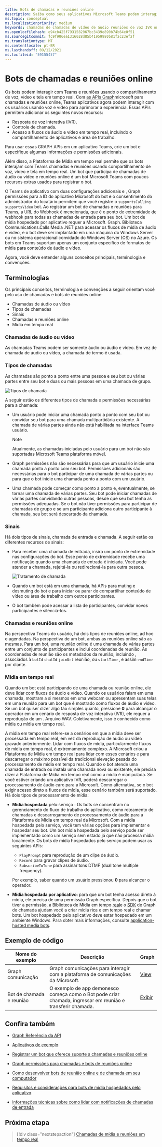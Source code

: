 ```yaml
---
title: Bots de chamadas e reuniões online
description: Saiba como seus aplicativos Microsoft Teams podem interagir com usuários usando voz e vídeo usando APIs do Microsoft Graph para chamadas e reuniões online.
ms.topic: conceptual
ms.localizationpriority: medium
keywords: chamadas de chamadas de vídeo de áudio reuniões de voz IVR online
ms.openlocfilehash: e94cb425f7931582067bc3439e890b74b64e0f51
ms.sourcegitcommit: fc9f906ea1316028d85b41959980b81f2c23ef2f
ms.translationtype: MT
ms.contentlocale: pt-BR
ms.lasthandoff: 09/12/2021
ms.locfileid: "59155457"
---
```

# <a name="calls-and-online-meetings-bots"></a>Bots de chamadas e reuniões online

Os bots podem interagir com Teams e reuniões usando o compartilhamento de voz, vídeo e tela em tempo real. Com [as APIs Graph](/graph/api/resources/communications-api-overview?view=graph-rest-beta&preserve-view=true)microsoft para chamadas e reuniões online, Teams aplicativos agora podem interagir com os usuários usando voz e vídeo para aprimorar a experiência. Essas APIs permitem adicionar os seguintes novos recursos:

* Resposta de voz interativa (IVR).
* Controle de chamada.
* Acesso a fluxos de áudio e vídeo em tempo real, incluindo o compartilhamento de aplicativos e área de trabalho.

Para usar essas GRAPH APIs em um aplicativo Teams, crie um bot e especifique algumas informações e permissões adicionais.

Além disso, a Plataforma de Mídia em tempo real permite que os bots interajam com Teams chamadas e reuniões usando compartilhamento de voz, vídeo e tela em tempo real. Um bot que participa de chamadas de áudio ou vídeo e reuniões online é um bot Microsoft Teams com poucos recursos extras usados para registrar o bot.

O Teams de aplicativo com duas configurações adicionais e , Graph permissões para a ID do aplicativo Microsoft do bot e o consentimento do administrador do locatário permitem que você registre o `supportsCalling` `supportsVideo` bot. Ao registrar um bot de chamadas e reuniões para Teams, a URL do Webhook é mencionada, que é o ponto de extremidade de webhook para todas as chamadas de entrada para seu bot. Um bot de mídia hospedado por aplicativo requer a Microsoft. Graph. Biblioteca Communications.Calls.Media .NET para acessar os fluxos de mídia de áudio e vídeo, e o bot deve ser implantado em uma máquina do Windows Server ou no sistema operacional convidado do Windows Server (OS) no Azure. Os bots em Teams suportam apenas um conjunto específico de formatos de mídia para conteúdo de áudio e vídeo.

Agora, você deve entender alguns conceitos principais, terminologia e convenções.

## <a name="terminologies"></a>Terminologias

Os principais conceitos, terminologia e convenções a seguir orientam você pelo uso de chamadas e bots de reuniões online:

* Chamadas de áudio ou vídeo
* Tipos de chamadas
* Sinais
* Chamadas e reuniões online
* Mídia em tempo real

### <a name="audio-or-video-calls"></a>Chamadas de áudio ou vídeo

As chamadas Teams podem ser somente áudio ou áudio e vídeo. Em vez de chamada de áudio ou vídeo, a chamada de termo é usada.

### <a name="call-types"></a>Tipos de chamadas

As chamadas são ponto a ponto entre uma pessoa e seu bot ou várias partes entre seu bot e duas ou mais pessoas em uma chamada de grupo.

![Tipos de chamada](~/assets/images/calls-and-meetings/call-types.png)

A seguir estão os diferentes tipos de chamada e permissões necessárias para a chamada:

* Um usuário pode iniciar uma chamada ponto a ponto com seu bot ou convidar seu bot para uma chamada multipartidária existente. A chamada de várias partes ainda não está habilitada na interface Teams usuário.

    > [!NOTE]
    > Atualmente, as chamadas iniciadas pelo usuário para um bot não são suportadas Microsoft Teams plataforma móvel.

* Graph permissões não são necessárias para que um usuário inicie uma chamada ponto a ponto com seu bot. Permissões adicionais são necessárias para o bot participar de uma chamada de várias partes ou para que o bot inicie uma chamada ponto a ponto com um usuário.
* Uma chamada pode começar como ponto a ponto e, eventualmente, se tornar uma chamada de várias partes. Seu bot pode iniciar chamadas de várias partes convidando outras pessoas, desde que seu bot tenha as permissões adequadas. Se o bot não tiver permissões para participar de chamadas de grupo e se um participante adiciona outro participante à chamada, seu bot será descartado da chamada.

### <a name="signals"></a>Sinais

Há dois tipos de sinais, chamada de entrada e chamada. A seguir estão os diferentes recursos de sinais:

* Para receber uma chamada de entrada, insira um ponto de extremidade nas configurações do bot. Esse ponto de extremidade recebe uma notificação quando uma chamada de entrada é iniciada. Você pode atender a chamada, rejeitá-la ou redirecioná-la para outra pessoa.

    ![Tratamento de chamada](~/assets/images/calls-and-meetings/call-handling.png)

* Quando um bot está em uma chamada, há APIs para muting e desmuting do bot e para iniciar ou parar de compartilhar conteúdo de vídeo ou área de trabalho com outros participantes.
* O bot também pode acessar a lista de participantes, convidar novos participantes e silenciá-los.

### <a name="calls-and-online-meetings"></a>Chamadas e reuniões online

Na perspectiva Teams do usuário, há dois tipos de reuniões online, ad hoc e agendadas. Na perspectiva de um bot, ambas as reuniões online são as mesmas. Para um bot, uma reunião online é uma chamada de várias partes entre um conjunto de participantes e inclui coordenadas de reunião. As coordenadas de reunião são os metadados da reunião, incluindo , associados à `botId` `chatId` `joinUrl` reunião, ou `startTime` , e assim `endTime` por diante.

### <a name="real-time-media"></a>Mídia em tempo real

Quando um bot está participando de uma chamada ou reunião online, ele deve lidar com fluxos de áudio e vídeo. Quando os usuários falam em uma chamada, mostram a si mesmos em uma webcam ou apresentam suas telas em uma reunião para um bot que é mostrado como fluxos de áudio e vídeo. Se um bot quiser dizer algo tão simples quanto, pressione **0** para alcançar o operador em um cenário de resposta de voz interativa (IVR), ele requer a reprodução de um . Arquivo WAV. Coletivamente, isso é conhecido como mídia ou mídia em tempo real.

A mídia em tempo real refere-se a cenários em que a mídia deve ser processada em tempo real, em vez da reprodução de áudio ou vídeo gravado anteriormente. Lidar com fluxos de mídia, particularmente fluxos de mídia em tempo real, é extremamente complexo. A Microsoft criou a Plataforma de Mídia em tempo real para lidar com esses cenários e para descarregar o máximo possível da tradicional elevação pesada do processamento de mídia em tempo real. Quando o bot atende uma chamada de entrada ou instala uma chamada nova ou existente, ele precisa dizer à Plataforma de Mídia em tempo real como a mídia é manipulada. Se você estiver criando um aplicativo IVR, poderá descarregar o processamento de áudio caro para a Microsoft. Como alternativa, se o bot exigir acesso direto a fluxos de mídia, esse cenário também será suportado. Há dois tipos de processamento de mídia:

* **Mídia hospedada** pelo serviço : Os bots se concentram no gerenciamento do fluxo de trabalho do aplicativo, como roteamento de chamadas e descarregamento de processamento de áudio para a Plataforma de Mídia em tempo real da Microsoft. Com a mídia hospedada pelo serviço, você tem várias opções para implementar e hospedar seu bot. Um bot mídia hospedada pelo serviço pode ser implementado como um serviço sem estado já que não processa mídia localmente. Os bots de mídia hospedados pelo serviço podem usar as seguintes APIs:

    * `PlayPrompt` para reprodução de um clipe de áudio.
    * `Record` para gravar clipes de áudio.
    * `SubscribeToTone` para assinar tons DTMF (dual tone multiple frequency).

    Por exemplo, saber quando um usuário pressionou **0** para alcançar o operador.

* **Mídia hospedada por aplicativo**: para que um bot tenha acesso direto à mídia, ele precisa de uma permissão Graph específica. Depois que o bot tiver a permissão, a Biblioteca de Mídia em tempo [real](https://www.nuget.org/packages/Microsoft.Graph.Communications.Calls.Media/)e o [SDK](https://microsoftgraph.github.io/microsoft-graph-comms-samples/docs/articles/index.html#graph-calling-sdk-and-stateful-client-builder) de Graph de chamada ajudam você a criar mídia rica e em tempo real e chamar bots. Um bot hospedado pelo aplicativo deve estar hospedado em um ambiente Windows. Para obter mais informações, consulte [application-hosted media bots](./requirements-considerations-application-hosted-media-bots.md).

## <a name="code-sample"></a>Exemplo de código

| **Nome do exemplo** | **Descrição** | **Graph** |
|---------------|----------|--------|
| Graph comunicação | Graph comunicações para interagir com a plataforma de comunicações da Microsoft. | [View](https://github.com/microsoftgraph/microsoft-graph-comms-samples) |
| Bot de chamada e reunião | O exemplo de app demonesco começa como o Bot pode criar chamada, ingressar em reunião e transferir chamada. | [Exibir](https://github.com/OfficeDev/Microsoft-Teams-Samples/tree/main/samples/bot-calling-meeting/csharp) |

## <a name="see-also"></a>Confira também

- [Graph Referência da API](/graph/api/resources/communications-api-overview?view=graph-rest-beta&preserve-view=true)

- [Aplicativos de exemplo](https://github.com/microsoftgraph/microsoft-graph-comms-samples)

- [Registrar um bot que oferece suporte a chamadas e reuniões online](./registering-calling-bot.md)

- [Graph permissões para chamadas e bots de reuniões online](./registering-calling-bot.md#add-graph-permissions)

- [Como desenvolver bots de reunião online e de chamada em seu computador](./debugging-local-testing-calling-meeting-bots.md)

- [Requisitos e considerações para bots de mídia hospedados pelo aplicativo](./requirements-considerations-application-hosted-media-bots.md)

- [Informações técnicas sobre como lidar com notificações de chamadas de entrada](./call-notifications.md)

## <a name="next-step"></a>Próxima etapa

> [!div class="nextstepaction"]
> [Chamadas de mídia e reuniões em tempo real](~/bots/calls-and-meetings/real-time-media-concepts.md)
